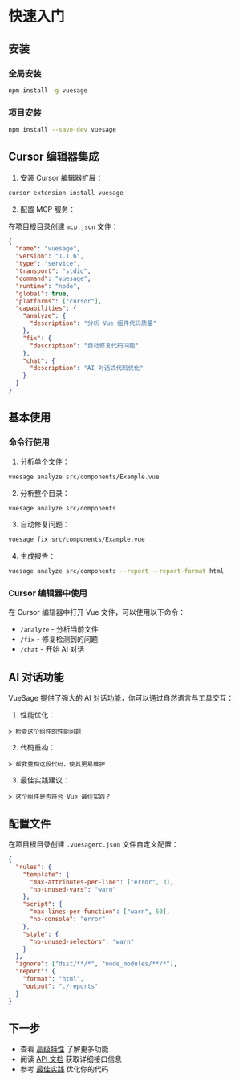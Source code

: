 # 快速入门

## 安装

### 全局安装

```bash
npm install -g vuesage
```

### 项目安装

```bash
npm install --save-dev vuesage
```

## Cursor 编辑器集成

1. 安装 Cursor 编辑器扩展：

```bash
cursor extension install vuesage
```

2. 配置 MCP 服务：

在项目根目录创建 `mcp.json` 文件：

```json
{
  "name": "vuesage",
  "version": "1.1.6",
  "type": "service",
  "transport": "stdio",
  "command": "vuesage",
  "runtime": "node",
  "global": true,
  "platforms": ["cursor"],
  "capabilities": {
    "analyze": {
      "description": "分析 Vue 组件代码质量"
    },
    "fix": {
      "description": "自动修复代码问题"
    },
    "chat": {
      "description": "AI 对话式代码优化"
    }
  }
}
```

## 基本使用

### 命令行使用

1. 分析单个文件：
```bash
vuesage analyze src/components/Example.vue
```

2. 分析整个目录：
```bash
vuesage analyze src/components
```

3. 自动修复问题：
```bash
vuesage fix src/components/Example.vue
```

4. 生成报告：
```bash
vuesage analyze src/components --report --report-format html
```

### Cursor 编辑器中使用

在 Cursor 编辑器中打开 Vue 文件，可以使用以下命令：

- `/analyze` - 分析当前文件
- `/fix` - 修复检测到的问题
- `/chat` - 开始 AI 对话

## AI 对话功能

VueSage 提供了强大的 AI 对话功能，你可以通过自然语言与工具交互：

1. 性能优化：
```
> 检查这个组件的性能问题
```

2. 代码重构：
```
> 帮我重构这段代码，使其更易维护
```

3. 最佳实践建议：
```
> 这个组件是否符合 Vue 最佳实践？
```

## 配置文件

在项目根目录创建 `.vuesagerc.json` 文件自定义配置：

```json
{
  "rules": {
    "template": {
      "max-attributes-per-line": ["error", 3],
      "no-unused-vars": "warn"
    },
    "script": {
      "max-lines-per-function": ["warn", 50],
      "no-console": "error"
    },
    "style": {
      "no-unused-selectors": "warn"
    }
  },
  "ignore": ["dist/**/*", "node_modules/**/*"],
  "report": {
    "format": "html",
    "output": "./reports"
  }
}
```

## 下一步

- 查看 [高级特性](./advanced-features.md) 了解更多功能
- 阅读 [API 文档](../API.md) 获取详细接口信息
- 参考 [最佳实践](./best-practices.md) 优化你的代码 